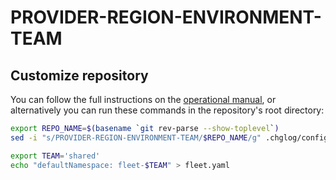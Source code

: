 # PROVIDER-REGION-ENVIRONMENT-TEAM

## Customize repository

You can follow the full instructions on the [operational manual](https://gitlab.industrysoftware.automation.siemens.com/caas-ops/operational-manual.git), or alternatively you can run these commands in the repository's root directory:

```bash
export REPO_NAME=$(basename `git rev-parse --show-toplevel`)
sed -i "s/PROVIDER-REGION-ENVIRONMENT-TEAM/$REPO_NAME/g" .chglog/config.yml Chart.yaml deploy.yaml

export TEAM='shared'
echo "defaultNamespace: fleet-$TEAM" > fleet.yaml
```